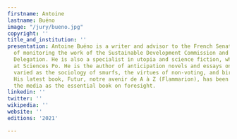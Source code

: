 ```yaml
---
firstname: Antoine
lastname: Buéno
image: "/jury/bueno.jpg"
copyright: ''
title_and_institution: ''
presentation: Antoine Buéno is a writer and advisor to the French Senate in charge
  of monitoring the work of the Sustainable Development Commission and the Foresight
  Delegation. He is also a specialist in utopia and science fiction, which he taught
  at Sciences Po. He is the author of anticipation novels and essays on subjects as
  varied as the sociology of smurfs, the virtues of non-voting, and birth control.
  His latest book, Futur, notre avenir de A à Z (Flammarion), has been presented in
  the media as the essential book on foresight.
linkedin: ''
twitter: ''
wikipedia: ''
website: ''
editions: '2021'

---
```

